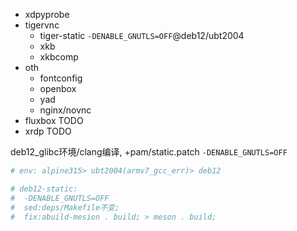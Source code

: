 
- xdpyprobe
- tigervnc
  - tiger-static `-DENABLE_GNUTLS=OFF`@deb12/ubt2004
  - xkb
  - xkbcomp
- oth
  - fontconfig
  - openbox
  - yad
  - nginx/novnc
- fluxbox TODO
- xrdp TODO


deb12_glibc环境/clang编译, +pam/static.patch `-DENABLE_GNUTLS=OFF`

```bash
# env: alpine315> ubt2004(armv7_gcc_err)> deb12

# deb12-static: 
#  -DENABLE_GNUTLS=OFF
#  sed:deps/Makefile不变;
#  fix:abuild-mesion . build; > meson . build;

```



